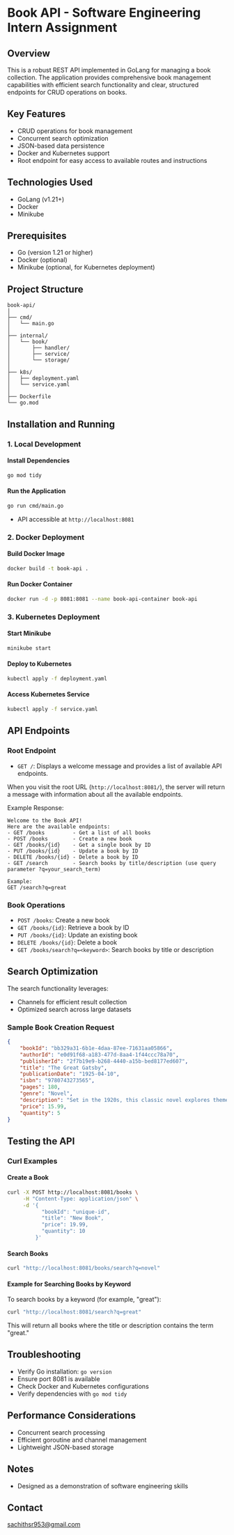 # Book API - Software Engineering Intern Assignment

## Overview
This is a robust REST API implemented in GoLang for managing a book collection. The application provides comprehensive book management capabilities with efficient search functionality and clear, structured endpoints for CRUD operations on books.

## Key Features
- CRUD operations for book management
- Concurrent search optimization
- JSON-based data persistence
- Docker and Kubernetes support
- Root endpoint for easy access to available routes and instructions

## Technologies Used
- GoLang (v1.21+)
- Docker
- Minikube

## Prerequisites
- Go (version 1.21 or higher)
- Docker (optional)
- Minikube (optional, for Kubernetes deployment)

## Project Structure
```
book-api/
│
├── cmd/
│   └── main.go
│
├── internal/
│   └── book/
│       ├── handler/
│       ├── service/
│       └── storage/
│
├── k8s/
│   ├── deployment.yaml
│   └── service.yaml
│
├── Dockerfile
└── go.mod
```

## Installation and Running

### 1. Local Development

#### Install Dependencies
```bash
go mod tidy
```

#### Run the Application
```bash
go run cmd/main.go
```
- API accessible at `http://localhost:8081`

### 2. Docker Deployment

#### Build Docker Image
```bash
docker build -t book-api .
```

#### Run Docker Container
```bash
docker run -d -p 8081:8081 --name book-api-container book-api
```

### 3. Kubernetes Deployment

#### Start Minikube
```bash
minikube start
```

#### Deploy to Kubernetes
```bash
kubectl apply -f deployment.yaml

```

#### Access Kubernetes Service
```bash
kubectl apply -f service.yaml
```

## API Endpoints

### Root Endpoint
- `GET /`: Displays a welcome message and provides a list of available API endpoints.

When you visit the root URL (`http://localhost:8081/`), the server will return a message with information about all the available endpoints.

Example Response:
```
Welcome to the Book API!
Here are the available endpoints:
- GET /books         - Get a list of all books
- POST /books        - Create a new book
- GET /books/{id}    - Get a single book by ID
- PUT /books/{id}    - Update a book by ID
- DELETE /books/{id} - Delete a book by ID
- GET /search        - Search books by title/description (use query parameter ?q=your_search_term)

Example:
GET /search?q=great
```

### Book Operations
- `POST /books`: Create a new book
- `GET /books/{id}`: Retrieve a book by ID
- `PUT /books/{id}`: Update an existing book
- `DELETE /books/{id}`: Delete a book
- `GET /books/search?q=<keyword>`: Search books by title or description

## Search Optimization
The search functionality leverages:
- Channels for efficient result collection
- Optimized search across large datasets

### Sample Book Creation Request
```json
{
    "bookId": "bb329a31-6b1e-4daa-87ee-71631aa05866",
    "authorId": "e0d91f68-a183-477d-8aa4-1f44ccc78a70",
    "publisherId": "2f7b19e9-b268-4440-a15b-bed8177ed607",
    "title": "The Great Gatsby",
    "publicationDate": "1925-04-10",
    "isbn": "9780743273565",
    "pages": 180,
    "genre": "Novel",
    "description": "Set in the 1920s, this classic novel explores themes of wealth, love, and the American Dream.",
    "price": 15.99,
    "quantity": 5
}
```

## Testing the API

### Curl Examples

#### Create a Book
```bash
curl -X POST http://localhost:8081/books \
     -H "Content-Type: application/json" \
     -d '{
           "bookId": "unique-id",
           "title": "New Book",
           "price": 19.99,
           "quantity": 10
         }'
```

#### Search Books
```bash
curl "http://localhost:8081/books/search?q=novel"
```

#### Example for Searching Books by Keyword
To search books by a keyword (for example, "great"):

```bash
curl "http://localhost:8081/search?q=great"
```

This will return all books where the title or description contains the term "great."

## Troubleshooting
- Verify Go installation: `go version`
- Ensure port 8081 is available
- Check Docker and Kubernetes configurations
- Verify dependencies with `go mod tidy`

## Performance Considerations
- Concurrent search processing
- Efficient goroutine and channel management
- Lightweight JSON-based storage

## Notes
- Designed as a demonstration of software engineering skills

## Contact
sachithsr953@gmail.com